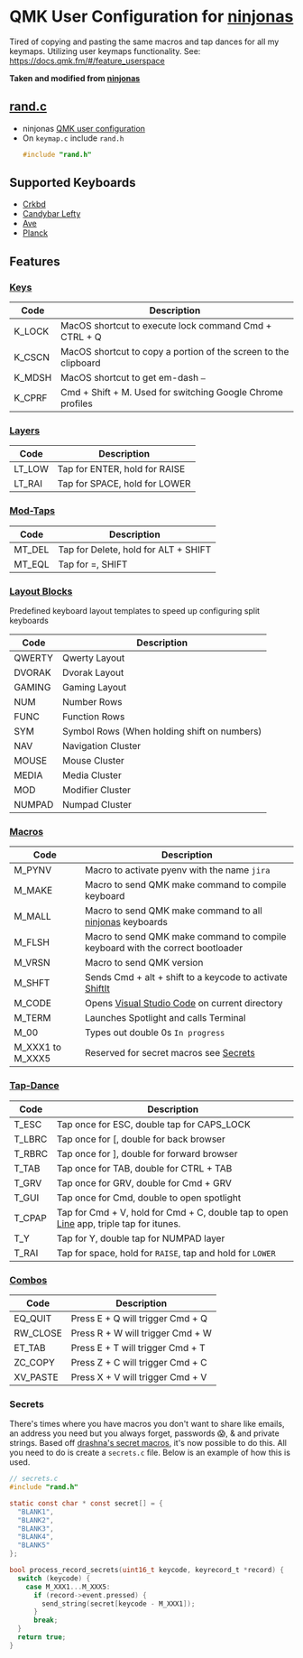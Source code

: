 # QMK User Configuration for [ninjonas](https://github.com/ninjonas/qmk-yonas)
Tired of copying and pasting the same macros and tap dances for all my keymaps. Utilizing user keymaps functionality.
See: https://docs.qmk.fm/#/feature_userspace

**Taken and modified from [ninjonas](https://github.com/qmk/qmk_firmware/tree/master/users/ninjonas)**

## [rand.c](rand.c)
- ninjonas [QMK user configuration](https://github.com/qmk/qmk_firmware/blob/master/docs/feature_userspace.md)
- On `keymap.c` include `rand.h`
  ```c
  #include "rand.h"
  ```

## Supported Keyboards
- [Crkbd ](../../keyboards/crkbd/keymaps/rand)
- [Candybar Lefty](../../keyboards/tkc/candybar/lefty/keymaps/rand)
- [Ave](../../keyboards/kingly_keys/ave/ortho/keymaps/rand)
- [Planck](../../keyboards/planck/keymaps/rand)

## Features
### [Keys](rand.h)
|Code | Description |
|---|---|
|K_LOCK | MacOS shortcut to execute lock command Cmd + CTRL + Q |
|K_CSCN | MacOS shortcut to copy a portion of the screen to the clipboard |
|K_MDSH | MacOS shortcut to get em-dash `–` |
|K_CPRF | Cmd + Shift + M. Used for switching Google Chrome profiles | 

### [Layers](rand.h)
|Code | Description |
|---|---|
|LT_LOW | Tap for ENTER, hold for RAISE |
|LT_RAI | Tap for SPACE, hold for LOWER |

### [Mod-Taps](ninjonas.h)
|Code | Description |
|---|---|
|MT_DEL | Tap for Delete, hold for ALT + SHIFT |
|MT_EQL | Tap for =, SHIFT |

### [Layout Blocks](ninjonas.h)
Predefined keyboard layout templates to speed up configuring split keyboards

|Code | Description |
|---|---|
|QWERTY | Qwerty Layout |
|DVORAK | Dvorak Layout |
|GAMING | Gaming Layout |
|NUM | Number Rows |
|FUNC | Function Rows |
|SYM | Symbol Rows \(When holding shift on numbers\) |
|NAV | Navigation Cluster |
|MOUSE | Mouse Cluster |
|MEDIA | Media Cluster |
|MOD | Modifier Cluster |
|NUMPAD | Numpad Cluster |

### [Macros](process_records.c)
|Code | Description |
|---|---|
|M_PYNV | Macro to activate pyenv with the name `jira` |
|M_MAKE | Macro to send QMK make command to compile keyboard |
|M_MALL | Macro to send QMK make command to all [ninjonas](#Supported%20Keyboards) keyboards |
|M_FLSH | Macro to send QMK make command to compile keyboard with the correct bootloader |
|M_VRSN | Macro to send QMK version |
|M_SHFT | Sends Cmd + alt + shift to a keycode to activate [ShiftIt](https://github.com/fikovnik/ShiftIt) |
|M_CODE | Opens [Visual Studio Code](https://code.visualstudio.com/) on current directory |
|M_TERM | Launches Spotlight and calls Terminal |
|M_00 | Types out double 0s `In progress`
|M_XXX1 to M_XXX5 | Reserved for secret macros see [Secrets](#secrets)  |

### [Tap-Dance](tap_dances.h)
|Code | Description |
|---|---|
|T_ESC | Tap once for ESC, double tap for CAPS_LOCK |
|T_LBRC | Tap once for [, double for back browser |
|T_RBRC | Tap once for ], double for forward browser |
|T_TAB | Tap once for TAB, double for CTRL + TAB |
|T_GRV | Tap once for GRV, double for Cmd + GRV |
|T_GUI | Tap once for Cmd, double to open spotlight |
|T_CPAP | Tap for Cmd + V, hold for Cmd + C, double tap to open [Line](https://line.me/en/) app, triple tap for itunes. |
|T_Y | Tap for Y, double tap for NUMPAD layer |
|T_RAI | Tap for space, hold for `RAISE`, tap and hold for `LOWER` |

### [Combos](combos.h)
|Code | Description |
|---|---|
|EQ_QUIT | Press E + Q will trigger Cmd + Q |
|RW_CLOSE | Press R + W will trigger Cmd + W|
|ET_TAB | Press E + T will trigger Cmd + T| 
|ZC_COPY | Press Z + C will trigger Cmd + C| 
|XV_PASTE | Press X + V will trigger Cmd + V| 

### Secrets
There's times where you have macros you don't want to share like emails, an address you need but you always forget, passwords 😱, & and private strings. Based off [drashna's secret macros](https://github.com/qmk/qmk_firmware/blob/master/users/drashna/readme_secrets.md), it's now possible to do this. All you need to do is create a `secrets.c` file. Below is an example of how this is used.

```c
// secrets.c
#include "rand.h"

static const char * const secret[] = {
  "BLANK1",
  "BLANK2",
  "BLANK3",
  "BLANK4",
  "BLANK5"
};

bool process_record_secrets(uint16_t keycode, keyrecord_t *record) {
  switch (keycode) {
    case M_XXX1...M_XXX5:
      if (record->event.pressed) {
        send_string(secret[keycode - M_XXX1]);
      }
      break;
  }
  return true;
}

```